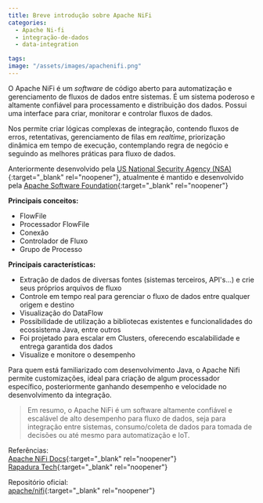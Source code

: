 ```yaml
---
title: Breve introdução sobre Apache NiFi 
categories:
  - Apache Ni-fi
  - integração-de-dados
  - data-integration

tags:
image: "/assets/images/apachenifi.png" 
---
```


O Apache NiFi é um *software* de código aberto para automatização e gerenciamento de fluxos de dados entre sistemas. É um sistema poderoso e altamente confiável para processamento e distribuição dos dados. Possui uma interface para criar, monitorar e controlar fluxos de dados.

Nos permite criar lógicas complexas de integração, contendo fluxos de erros, retentativas, gerenciamento de filas em *realtime*, priorização dinâmica em tempo de execução, contemplando regra de negócio e seguindo as melhores práticas para fluxo de dados.

Anteriormente desenvolvido pela [US National Security Agency (NSA)](https://www.nsa.gov/){:target="_blank" rel="noopener"}, atualmente é mantido e desenvolvido pela [Apache Software Foundation](https://www.apache.org/){:target="_blank" rel="noopener"}


**Principais conceitos:**
* FlowFile
* Processador FlowFile
* Conexão
* Controlador de Fluxo
* Grupo de Processo

**Principais características:**
* Extração de dados de diversas fontes (sistemas terceiros, API's...) e crie seus próprios arquivos de fluxo
* Controle em tempo real para gerenciar o fluxo de dados entre qualquer origem e destino
* Visualização do DataFlow
* Possibilidade de utilização a bibliotecas existentes e funcionalidades do ecossistema Java, entre outros
* Foi projetado para escalar em Clusters, oferecendo escalabilidade e entrega garantida dos dados
* Visualize e monitore o desempenho

Para quem está familiarizado com desenvolvimento Java, o Apache Nifi permite customizações, ideal para criação de algum processador específico, posteriormente ganhando desempenho e velocidade no desenvolvimento da integração.

>Em resumo, o Apache NiFi é um software altamente confiável e escalável de alto desempenho para fluxo de dados, seja para integração entre sistemas, consumo/coleta de dados para tomada de decisões ou até mesmo para automatização e IoT.

Referências:<br>
[Apache NiFi Docs](http://nifi.apache.org/docs.html){:target="_blank" rel="noopener"}<br>
[Rapadura Tech](https://medium.com/rapaduratech/crie-seu-dataflow-com-apache-nifi-88e50ee8a3d8){:target="_blank" rel="noopener"}<br>

Repositório oficial:<br>
[apache/nifi](https://github.com/apache/nifi){:target="_blank" rel="noopener"}<br>